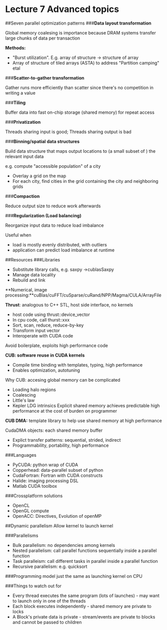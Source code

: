 # Lecture 7 Advanced topics

##Seven parallel optimization patterns
###**Data layout transformation**

Global memory coalesing is importance because DRAM systems transfer large chunks of data per transaction

**Methods:**

* "Burst utilization". E.g. array of structure -> structure of array
* Array of structure of tiled arrays (ASTA) to address "Partition camping" etal
  
###**Scatter-to-gather transformation**

Gather runs more efficiently than scatter since there's no competition in writing a value

###**Tiling**

Buffer data into fast on-chip storage (shared memory) for repeat access

###**Privatization**

Threads sharing input is good;
Threads sharing output is bad

###**Binning/spatial data structures**

Build data structure that maps output locations to (a small subset of ) the relevant input data

e.g. compute "accessible population" of a city

* Overlay a grid on the map
* For each city, find cities in the grid containing the city and neighboring grids

###**Compaction**

Reduce output size to reduce work afterwards

###**Regularization (Load balancing)**

Reorganize input data to reduce load imbalance

Useful when 

* load is mostly evenly distributed, with outliers 
* application can predict load imbalance at runtime

##Resources
###Libraries

* Substitute library calls, e.g. saxpy ->cublasSaxpy
* Manage data locality
* Rebuild and link

**Numerical, image processing:**cuBlas/cuFFT/cuSparse/cuRand/NPP/Magma/CULA/ArrayFile

**Thrust**: analogous to C++ STL, host side interface, no kernels

* host code using thrust::device_vector
* In cpu code, call thurst::xxx
* Sort, scan, reduce, reduce-by-key
* Transform input vector
* Interoperate with CUDA code

Avoid boilerplate, exploits high performance code

**CUB: software reuse in CUDA kernels**

* Compile time binding with templates, typing, high performance
* Enables optimization, autotuning

Why CUB: accesing global memory can be complicated

* Loading halo regions
* Coalescing
* Little's law
* Kepler LDG intrinsics
Explicit shared memory achieves predictable high performance at the cost of burden on programmer

**CUB DMA:** template library to help use shared memory at high performance

CudaDMA objects: each shared memory buffer

* Explict transfer patterns: sequential, strided, indirect
* Programmability, portability, high performance

###Languages

* PyCUDA: python wrap of CUDA
* Copperhead: data-parallel subset of python
* CudaFortran: Fortran with CUDA constructs
* Halide: imaging processing DSL
* Matlab CUDA toolbox

###Crossplatform solutions
* OpenCL
* OpenGL compute
* OpenACC: Directives, Evolution of openMP

##Dynamic parallelism
Allow kernel to launch kernel

###Parallelisms
* Bulk parallelism: no dependencies among kernels
* Nested parallelism: call parallel functions sequentially inside a parallel function
* Task paralleism: call different tasks in parallel inside a parallel function
* Recursive parallelism: e.g. quicksort

###Programming model
just the same as launching kernel on CPU

###Things to watch out for
* Every thread executes the same program (lots of launches) - may want to launch only in one of the threads
* Each block executes independently - shared memory are private to locks
* A Block's private data is private - stream/events are private to blocks and cannot be passed to children
